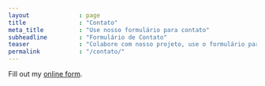 ```yaml
---
layout              : page
title               : "Contato"
meta_title          : "Use nosso formulário para contato"
subheadline         : "Formulário de Contato"
teaser              : "Colabore com nosso projeto, use o formulário para entrar em contato."
permalink           : "/contato/"
---
```

<div id="wufoo-zs04m001ds6jve"> Fill out my <a href="https://causasdobem.wufoo.com/forms/zs04m001ds6jve">online form</a>. </div> <script type="text/javascript"> var zs04m001ds6jve; (function(d, t) { var s = d.createElement(t), options = { 'userName':'causasdobem', 'formHash':'zs04m001ds6jve', 'autoResize':true, 'height':'733', 'async':true, 'host':'wufoo.com', 'header':'show', 'ssl':true }; s.src = ('https:' == d.location.protocol ?'https://':'http://') + 'secure.wufoo.com/scripts/embed/form.js'; s.onload = s.onreadystatechange = function() { var rs = this.readyState; if (rs) if (rs != 'complete') if (rs != 'loaded') return; try { zs04m001ds6jve = new WufooForm(); zs04m001ds6jve.initialize(options); zs04m001ds6jve.display(); } catch (e) { } }; var scr = d.getElementsByTagName(t)[0], par = scr.parentNode; par.insertBefore(s, scr); })(document, 'script'); </script>